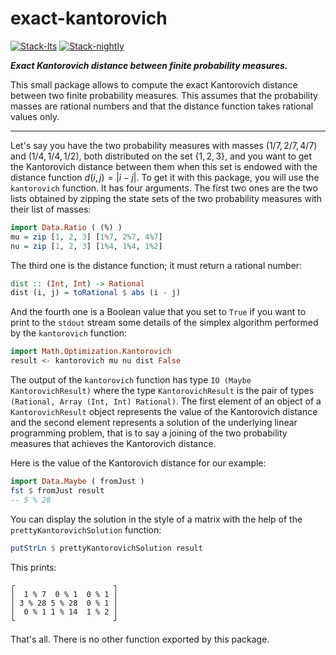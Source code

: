 # exact-kantorovich

<!-- badges: start -->
[![Stack-lts](https://github.com/stla/exact-kantorovich/actions/workflows/Stack-lts.yml/badge.svg)](https://github.com/stla/exact-kantorovich/actions/workflows/Stack-lts.yml)
[![Stack-nightly](https://github.com/stla/exact-kantorovich/actions/workflows/Stack-nightly.yml/badge.svg)](https://github.com/stla/exact-kantorovich/actions/workflows/Stack-nightly.yml)
<!-- badges: end -->

***Exact Kantorovich distance between finite probability measures.*** 

This small package allows to compute the exact Kantorovich distance between two
finite probability measures. This assumes that the probability masses are 
rational numbers and that the distance function takes rational values only.

___

Let's say you have the two probability measures with masses $(1/7, 2/7, 4/7)$ 
and $(1/4, 1/4, 1/2)$, both distributed on the set $\{1, 2, 3\}$, and you want
to get the Kantorovich distance between them when this set is endowed with the 
distance function $d(i, j) = |i - j|$. To get it with this package, you will 
use the `kantorovich` function. It has four arguments. The first two ones are 
the two lists obtained by zipping the state sets of the two probability 
measures with their list of masses:

```haskell
import Data.Ratio ( (%) )
mu = zip [1, 2, 3] [1%7, 2%7, 4%7]
nu = zip [1, 2, 3] [1%4, 1%4, 1%2]
```

The third one is the distance function; it must return a rational number:

```haskell
dist :: (Int, Int) -> Rational
dist (i, j) = toRational $ abs (i - j)
```

And the fourth one is a Boolean value that you set to `True` if you want to 
print to the `stdout` stream some details of the simplex algorithm performed 
by the `kantorovich` function:

```haskell
import Math.Optimization.Kantorovich
result <- kantorovich mu nu dist False
```

The output of the `kantorovich` function has type 
`IO (Maybe KantorovichResult)` where the type `KantorovichResult` is 
the pair of types `(Rational, Array (Int, Int) Rational)`. The first 
element of an object of a `KantorovichResult` object represents the value of 
the Kantorovich distance and the second element represents a solution of the 
underlying linear programming problem, that is to say a joining of the two 
probability measures that achieves the Kantorovich distance. 

Here is the value of the Kantorovich distance for our example:

```haskell
import Data.Maybe ( fromJust )
fst $ fromJust result
-- 5 % 28
```

You can display the solution in the style of a matrix with the help of the 
`prettyKantorovichSolution` function:

```haskell
putStrLn $ prettyKantorovichSolution result
```

This prints:

```
┌                      ┐
│  1 % 7  0 % 1  0 % 1 │
│ 3 % 28 5 % 28  0 % 1 │
│  0 % 1 1 % 14  1 % 2 │
└                      ┘
```

That's all. There is no other function exported by this package.
